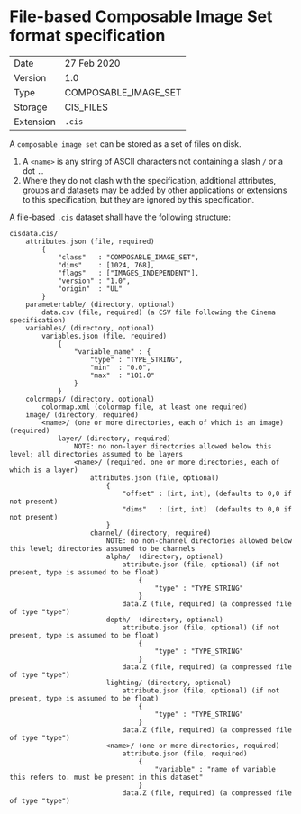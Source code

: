 # File-based Composable Image Set format specification

|    |    |
|----|----|
| Date    | 27 Feb 2020 |
| Version | 1.0 |
| Type    | COMPOSABLE_IMAGE_SET |
| Storage | CIS_FILES | 
| Extension | `.cis` |

A `composable image set` can be stored as a set of files on disk.

1. A `<name>` is any string of ASCII characters not containing a slash `/` or a dot `.`.
2. Where they do not clash with the specification, additional attributes, groups and datasets may be added by other applications or extensions to this specification, but they are ignored by this specification.
 

A file-based `.cis` dataset shall have the following structure:

```
cisdata.cis/
    attributes.json (file, required)
        {
            "class"   : "COMPOSABLE_IMAGE_SET",
            "dims"    : [1024, 768],
            "flags"   : ["IMAGES_INDEPENDENT"],
            "version" : "1.0",
            "origin"  : "UL" 
        }
    parametertable/ (directory, optional)
        data.csv (file, required) (a CSV file following the Cinema specification)
    variables/ (directory, optional)
        variables.json (file, required)
            {
                "variable_name" : {
                    "type" : "TYPE_STRING",
                    "min"  : "0.0",
                    "max"  : "101.0"
                }
            }
    colormaps/ (directory, optional)
        colormap.xml (colormap file, at least one required)
    image/ (directory, required)
        <name>/ (one or more directories, each of which is an image) (required)
            layer/ (directory, required)
                NOTE: no non-layer directories allowed below this level; all directories assumed to be layers 
                <name>/ (required. one or more directories, each of which is a layer)
                    attributes.json (file, optional)
                        {
                            "offset" : [int, int], (defaults to 0,0 if not present)
                            "dims"   : [int, int]  (defaults to 0,0 if not present)
                        }
                    channel/ (directory, required)
                        NOTE: no non-channel directories allowed below this level; directories assumed to be channels 
                        alpha/  (directory, optional)
                            attribute.json (file, optional) (if not present, type is assumed to be float)
                                {
                                    "type" : "TYPE_STRING"
                                }
                            data.Z (file, required) (a compressed file of type "type")    
                        depth/  (directory, optional)
                            attribute.json (file, optional) (if not present, type is assumed to be float)
                                {
                                    "type" : "TYPE_STRING"
                                }
                            data.Z (file, required) (a compressed file of type "type")    
                        lighting/ (directory, optional)
                            attribute.json (file, optional) (if not present, type is assumed to be float)
                                {
                                    "type" : "TYPE_STRING"
                                }
                            data.Z (file, required) (a compressed file of type "type")    
                        <name>/ (one or more directories, required)
                            attribute.json (file, required)
                                {
                                    "variable" : "name of variable this refers to. must be present in this dataset"
                                }
                            data.Z (file, required) (a compressed file of type "type")    
```
